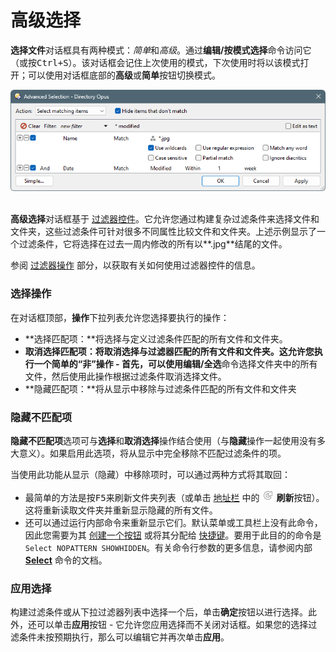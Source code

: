 # 高级选择

**选择文件**对话框具有两种模式：*简单*和*高级*。通过**编辑/按模式选择**命令访问它（或按<kbd>Ctrl+S</kbd>）。该对话框会记住上次使用的模式，下次使用时将以该模式打开；可以使用对话框底部的**高级**或**简单**按钮切换模式。

![](/Manual/images/media/13/select_files_-_advanced.png) 

**高级选择**对话框基于 [过滤器控件](/Manual/file_operations/filtered_operations/README.zh.md)。它允许您通过构建复杂过滤条件来选择文件和文件夹，这些过滤条件可针对很多不同属性比较文件和文件夹。上述示例显示了一个过滤条件，它将选择在过去一周内修改的所有以**.jpg**结尾的文件。

参阅 [过滤器操作](/Manual/file_operations/filtered_operations/README.zh.md) 部分，以获取有关如何使用过滤器控件的信息。

### 选择操作

在对话框顶部，**操作**下拉列表允许您选择要执行的操作：

- **选择匹配项：**将选择与定义过滤条件匹配的所有文件和文件夹。
- **取消选择匹配项：**将取消选择与过滤器匹配的所有文件和文件夹。这允许您执行一个简单的“非”操作 - 首先，可以使用**编辑/全选**命令选择文件夹中的所有文件，然后使用此操作根据过滤条件取消选择文件。
- **隐藏匹配项：**将从显示中移除与过滤条件匹配的所有文件和文件夹

### 隐藏不匹配项

**隐藏不匹配项**选项可与**选择**和**取消选择**操作结合使用（与**隐藏**操作一起使用没有多大意义）。如果启用此选项，将从显示中完全移除不匹配过滤条件的项。

当使用此功能从显示（隐藏）中移除项时，可以通过两种方式将其取回：

- 最简单的方法是按<kbd>F5</kbd>来刷新文件夹列表（或单击 [地址栏](/Manual/basic_concepts/the_lister/navigation/file_display_border.zh.md) 中的 ![](/Manual/images/media/13/location_toolbar_-_refresh.png) **刷新**按钮）。这将重新读取文件夹并重新显示隐藏的所有文件。
- 还可以通过运行内部命令来重新显示它们。默认菜单或工具栏上没有此命令，因此您需要为其 [创建一个按钮](/Manual/customize/creating_your_own_buttons/README.zh.md) 或将其分配给 [快捷键](/Manual/customize/the_customize_dialog/keys.zh.md)。要用于此目的的命令是`Select NOPATTERN SHOWHIDDEN`。有关命令行参数的更多信息，请参阅内部 **[Select](/Manual/reference/command_reference/internal_commands/select.zh.md)** 命令的文档。

### 应用选择

构建过滤条件或从下拉过滤器列表中选择一个后，单击**确定**按钮以进行选择。此外，还可以单击**应用**按钮 - 它允许您应用选择而不关闭对话框。如果您的选择过滤条件未按预期执行，那么可以编辑它并再次单击**应用**。